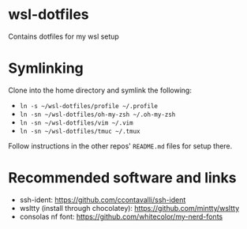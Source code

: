 # wsl-dotfiles
Contains dotfiles for my wsl setup

# Symlinking
Clone into the home directory and symlink the following:

- `ln -s ~/wsl-dotfiles/profile ~/.profile`
- `ln -sn ~/wsl-dotfiles/oh-my-zsh ~/.oh-my-zsh`
- `ln -sn ~/wsl-dotfiles/vim ~/.vim`
- `ln -sn ~/wsl-dotfiles/tmuc ~/.tmux`

Follow instructions in the other repos' `README.md` files for setup there.

# Recommended software and links
- ssh-ident: https://github.com/ccontavalli/ssh-ident
- wsltty (install through chocolatey): https://github.com/mintty/wsltty
- consolas nf font: https://github.com/whitecolor/my-nerd-fonts
